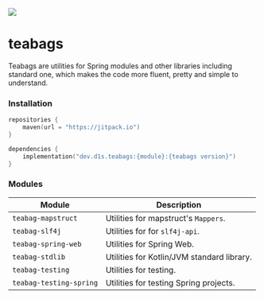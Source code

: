 [![](https://jitpack.io/v/d1snin/teabags.svg)](https://jitpack.io/#d1snin/teabags)

# teabags

Teabags are utilities for Spring modules and other libraries including standard one, which makes the code more fluent,
pretty and simple to understand.

### Installation

```kotlin
repositories {
    maven(url = "https://jitpack.io")
}

dependencies {
    implementation("dev.d1s.teabags:{module}:{teabags version}")
}
```

### Modules

| Module                  | Description                                |
|-------------------------|--------------------------------------------|
| `teabag-mapstruct`      | Utilities for mapstruct's `Mappers`.       |
| `teabag-slf4j`          | Utilities for for `slf4j-api`.             |
| `teabag-spring-web`     | Utilities for Spring Web.                  |
| `teabag-stdlib`         | Utilities for Kotlin/JVM standard library. |
| `teabag-testing`        | Utilities for testing.                     |
| `teabag-testing-spring` | Utilities for testing Spring projects.     |
